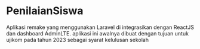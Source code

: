 # PenilaianSiswa
Aplikasi remake yang menggunakan Laravel di integrasikan dengan ReactJS dan dashboard AdminLTE. aplikasi ini awalnya dibuat dengan tujuan untuk ujikom pada tahun 2023 sebagai syarat kelulusan sekolah
